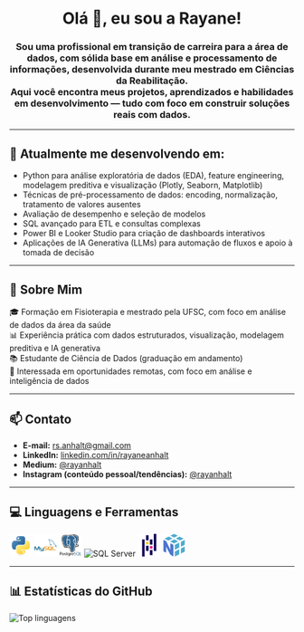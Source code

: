 <h1 align="center">Olá 👋, eu sou a Rayane!</h1>

<h3 align="center">
Sou uma profissional em transição de carreira para a área de dados, com sólida base em análise e processamento de informações, desenvolvida durante meu mestrado em Ciências da Reabilitação. <br>
Aqui você encontra meus projetos, aprendizados e habilidades em desenvolvimento — tudo com foco em construir soluções reais com dados.
</h3>

---

## 🌱 Atualmente me desenvolvendo em:

- Python para análise exploratória de dados (EDA), feature engineering, modelagem preditiva e visualização (Plotly, Seaborn, Matplotlib)
- Técnicas de pré-processamento de dados: encoding, normalização, tratamento de valores ausentes
- Avaliação de desempenho e seleção de modelos
- SQL avançado para ETL e consultas complexas
- Power BI e Looker Studio para criação de dashboards interativos
- Aplicações de IA Generativa (LLMs) para automação de fluxos e apoio à tomada de decisão

---

## 💼 Sobre Mim

🎓 Formação em Fisioterapia e mestrado pela UFSC, com foco em análise de dados da área da saúde  
📊 Experiência prática com dados estruturados, visualização, modelagem preditiva e IA generativa  
📚 Estudante de Ciência de Dados (graduação em andamento)  
🚀 Interessada em oportunidades remotas, com foco em análise e inteligência de dados  

---

## 📫 Contato

- **E-mail:** rs.anhalt@gmail.com  
- **LinkedIn:** [linkedin.com/in/rayaneanhalt](https://linkedin.com/in/rayaneanhalt)  
- **Medium:** [@rayanhalt](https://medium.com/@rayanhalt)  
- **Instagram (conteúdo pessoal/tendências):** [@rayanhalt](https://instagram.com/rayanhalt)

---

## 💻 Linguagens e Ferramentas

<p align="left">
  <img src="https://raw.githubusercontent.com/devicons/devicon/master/icons/python/python-original.svg" alt="Python" width="40" height="40"/>
  <img src="https://raw.githubusercontent.com/devicons/devicon/master/icons/mysql/mysql-original-wordmark.svg" alt="MySQL" width="40" height="40"/>
  <img src="https://raw.githubusercontent.com/devicons/devicon/master/icons/postgresql/postgresql-original-wordmark.svg" alt="PostgreSQL" width="40" height="40"/>
  <img src="https://www.svgrepo.com/show/303229/microsoft-sql-server-logo.svg" alt="SQL Server" width="40" height="40"/>
  <img src="https://raw.githubusercontent.com/devicons/devicon/master/icons/pandas/pandas-original.svg" alt="Pandas" width="40" height="40"/>
  <img src="https://raw.githubusercontent.com/devicons/devicon/master/icons/numpy/numpy-original.svg" alt="NumPy" width="40" height="40"/>
</p>

---

## 📊 Estatísticas do GitHub

<p>
  <img align="left" src="https://github-readme-stats.vercel.app/api/top-langs?username=rayanhalt&show_icons=true&locale=pt-br&layout=compact" alt="Top linguagens" />
</p>

